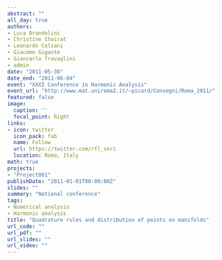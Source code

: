 ```yaml
---
abstract: ""
all_day: true
authors:
- Luca Brandolini
- Christine Choirat
- Leonardo Colzani
- Giacomo Gigante
- Giancarlo Travaglini
- admin
date: "2011-05-30"
date_end: "2011-06-04"
event: "XXXI Conference in Harmonic Analysis"
event_url: "http://www.mat.uniroma2.it/~picard/Convegni/Roma_2011/"
featured: false
image:
  caption: ''
  focal_point: Right
links:
- icon: twitter
  icon_pack: fab
  name: Follow
  url: https://twitter.com/rfl_seri
  location: Roma, Italy
math: true
projects:
- "Project001"
publishDate: "2011-01-01T00:00:00Z"
slides: ""
summary: "National conference"
tags:
- Numerical analysis
- Harmonic analysis
title: "Quadrature rules and distribution of points on manifolds"
url_code: ""
url_pdf: ""
url_slides: ""
url_video: ""
---
```

